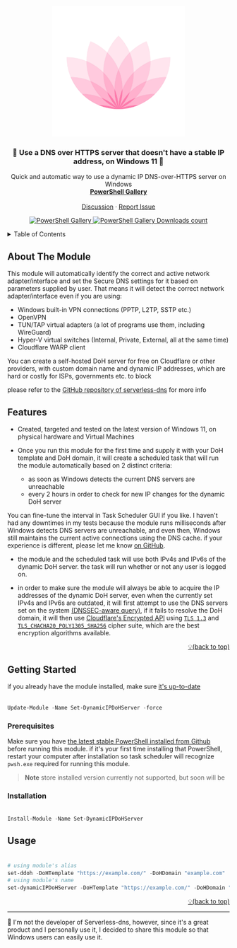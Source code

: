 <!-- Improved compatibility of back to top link: See: https://github.com/othneildrew/Best-README-Template/pull/73 -->
<a name="readme-top"></a>






<!-- PROJECT LOGO -->
<br />
<div align="center">
  <a href="https://github.com/HotCakeX/Set-DynamicIPDoHServer"><img src="https://raw.githubusercontent.com/HotCakeX/Set-DynamicIPDoHServer/main/GitHubIcon.png" alt="Avatar" width="300"></a>

  <h3 align="center">💎 Use a DNS over HTTPS server that doesn't have a stable IP address, on Windows 11 💎</h3>

  <p align="center">
    Quick and automatic way to use a dynamic IP DNS-over-HTTPS server on Windows
    <br />
    <a href="https://www.powershellgallery.com/packages/Set-DynamicIPDoHServer"><strong>PowerShell Gallery</strong></a>
    <br />
    <br />
    <a href="https://github.com/HotCakeX/Set-DynamicIPDoHServer/discussions">Discussion</a>
    ·
    <a href="https://github.com/HotCakeX/Set-DynamicIPDoHServer/issues">Report Issue</a>

  </p>
</div>

<p align="center">

	
	
  <a href="https://www.powershellgallery.com/packages/Set-DynamicIPDoHServer">
    <img src="https://img.shields.io/powershellgallery/v/Set-DynamicIPDoHServer?style=social"
         alt="PowerShell Gallery">
  </a>
	
	
  <a href="https://www.powershellgallery.com/packages/Set-DynamicIPDoHServer">
    <img src="https://img.shields.io/powershellgallery/dt/Set-DynamicIPDoHServer?style=social"
         alt="PowerShell Gallery Downloads count">
  </a>
 
</p>

<!-- TABLE OF CONTENTS -->
<details>
  <summary>Table of Contents</summary>
  <ol>
     <li><a href="#about-the-module">About The Module</a></li>
    <li><a href="#features">Features</a></li>
    <li>
      <a href="#getting-started">Getting Started</a>
      <ul>
        <li><a href="#prerequisites">Prerequisites</a></li>
        <li><a href="#installation">Installation</a></li>
      </ul>
    </li>
    <li><a href="#usage">Usage</a></li>


  </ol>
</details>



<!-- ABOUT THE MODULE -->
## About The Module


This module will automatically identify the correct and active network adapter/interface and set the Secure DNS settings for it based on parameters supplied by user.
That means it will detect the correct network adapter/interface even if you are using:

- Windows built-in VPN connections (PPTP, L2TP, SSTP etc.)
- OpenVPN
- TUN/TAP virtual adapters (a lot of programs use them, including WireGuard)
- Hyper-V virtual switches (Internal, Private, External, all at the same time)
- Cloudflare WARP client



You can create a self-hosted DoH server for free on Cloudflare or other providers, with custom domain name and dynamic IP addresses, which are hard or costly for ISPs, governments etc. to block

please refer to the [GitHub repository of serverless-dns](https://github.com/serverless-dns/serverless-dns) for more info




<!-- FEATURES -->
## Features


* Created, targeted and tested on the latest version of Windows 11, on physical hardware and Virtual Machines

* Once you run this module for the first time and supply it with your DoH template and DoH domain, it will create a scheduled task that will run the module automatically based on 2 distinct criteria:
  -  as soon as Windows detects the current DNS servers are unreachable
  -  every 2 hours in order to check for new IP changes for the dynamic DoH server

You can fine-tune the interval in Task Scheduler GUI if you like. I haven't had any downtimes in my tests because the module runs milliseconds after Windows detects DNS servers are unreachable, and even then, Windows still maintains the current active connections using the DNS cache. if your experience is different, please let me know [on GitHub](https://github.com/HotCakeX/Set-DynamicIPDoHServer/issues).

* the module and the scheduled task will use both IPv4s and IPv6s of the dynamic DoH server. the task will run whether or not any user is logged on.

* in order to make sure the module will always be able to acquire the IP addresses of the dynamic DoH server, even when the currently set IPv4s and IPv6s are outdated, it will first attempt to use the DNS servers set on the system <a href="https://learn.microsoft.com/en-us/previous-versions/windows/it-pro/windows-server-2012-R2-and-2012/jj200221(v=ws.11)">(DNSSEC-aware query)</a>, if it fails to resolve the DoH domain, it will then use [Cloudflare's Encrypted API](https://developers.cloudflare.com/1.1.1.1/encryption/dns-over-https/make-api-requests/) using [`TLS 1.3`](https://curl.se/docs/manpage.html#--tls13-ciphers) and [`TLS_CHACHA20_POLY1305_SHA256`](https://curl.se/docs/ssl-ciphers.html) cipher suite, which are the best encryption algorithms available.


<p align="right"><a href="#readme-top">💡(back to top)</a></p>

<!-- GETTING STARTED -->
## Getting Started

if you already have the module installed, make sure [it's up-to-date](https://learn.microsoft.com/en-us/powershell/module/powershellget/update-module)

```PowerShell

Update-Module -Name Set-DynamicIPDoHServer -force

```

### Prerequisites

Make sure you have [the latest stable PowerShell installed from Github](https://github.com/PowerShell/PowerShell/releases/latest) before running this module. if it's your first time installing that PowerShell, restart your computer after installation so task scheduler will recognize `pwsh.exe` required for running this module.

> **Note**
> store installed version currently not supported, but soon will be</h5>

### Installation

```PowerShell

Install-Module -Name Set-DynamicIPDoHServer

```




<!-- USAGE EXAMPLES -->
## Usage

```PowerShell

# using module's alias
set-ddoh -DoHTemplate "https://example.com/" -DoHDomain "example.com"
# using module's name
set-dynamicIPDoHServer -DoHTemplate "https://example.com/" -DoHDomain "example.com"

```

<p align="right"><a href="#readme-top">💡(back to top)</a></p>



---

🏴 I'm not the developer of Serverless-dns, however, since it's a great product and I personally use it, I decided to share this module so that Windows users can easily use it.



